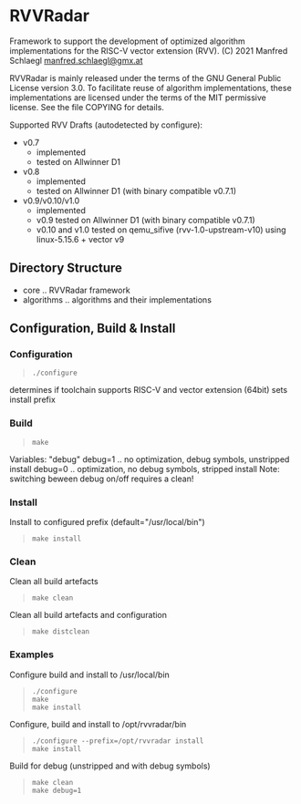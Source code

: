 # RVVRadar

Framework to support the development of optimized algorithm implementations
for the RISC-V vector extension (RVV).
(C) 2021 Manfred Schlaegl <manfred.schlaegl@gmx.at>

RVVRadar is mainly released under the terms of the GNU General Public License
version 3.0. To facilitate reuse of algorithm implementations, these
implementations are licensed under the terms of the MIT permissive license.
See the file COPYING for details.

Supported RVV Drafts (autodetected by configure):
 * v0.7
   * implemented
   * tested on Allwinner D1
 * v0.8
   * implemented
   * tested on Allwinner D1 (with binary compatible v0.7.1)
 * v0.9/v0.10/v1.0
   * implemented
   * v0.9 tested on Allwinner D1 (with binary compatible v0.7.1)
   * v0.10 and v1.0 tested on qemu_sifive (rvv-1.0-upstream-v10)
     using linux-5.15.6 + vector v9


## Directory Structure
 * core .. RVVRadar framework
 * algorithms .. algorithms and their implementations



## Configuration, Build & Install

### Configuration
> ```
> ./configure
> ```
determines if toolchain supports RISC-V and vector extension (64bit)
sets install prefix


### Build
> ```
> make
> ```

Variables:
"debug"
debug=1 .. no optimization, debug symbols, unstripped install
debug=0 .. optimization, no debug symbols, stripped install
Note: switching beween debug on/off requires a clean!


### Install
Install to configured prefix (default="/usr/local/bin")
> ```
> make install
> ```


### Clean
Clean all build artefacts
> ```
> make clean
> ```

Clean all build artefacts and configuration
> ```
> make distclean
> ```


### Examples

Configure build and install to /usr/local/bin
> ```
> ./configure
> make
> make install
> ```

Configure, build and install to /opt/rvvradar/bin
> ```
> ./configure --prefix=/opt/rvvradar install
> make install
> ```

Build for debug (unstripped and with debug symbols)
> ```
> make clean
> make debug=1
> ```
